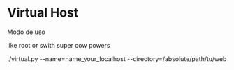 Virtual Host
============


Modo de uso 

like root or swith super cow powers

  ./virtual.py --name=name_your_localhost  --directory=/absolute/path/tu/web

